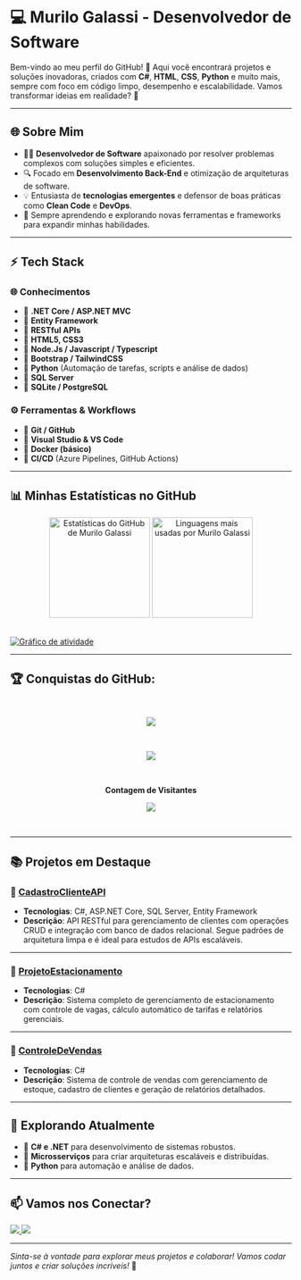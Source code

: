 # 💻 **Murilo Galassi - Desenvolvedor de Software**

Bem-vindo ao meu perfil do GitHub! 🚀 Aqui você encontrará projetos e soluções inovadoras, criados com **C#**, **HTML**, **CSS**, **Python** e muito mais, sempre com foco em código limpo, desempenho e escalabilidade. Vamos transformar ideias em realidade? 🌟

---

## 🌐 **Sobre Mim**

- 👨‍💻 **Desenvolvedor de Software** apaixonado por resolver problemas complexos com soluções simples e eficientes.  
- 🔍 Focado em **Desenvolvimento Back-End** e otimização de arquiteturas de software.  
- 💡 Entusiasta de **tecnologias emergentes** e defensor de boas práticas como **Clean Code** e **DevOps**.  
- 🌱 Sempre aprendendo e explorando novas ferramentas e frameworks para expandir minhas habilidades.

---

## ⚡ **Tech Stack**

### 🌐 **Conhecimentos**
- 🔹 **.NET Core / ASP.NET MVC**
- 🔹 **Entity Framework**
- 🔹 **RESTful APIs**
- 🔹 **HTML5, CSS3**
- 🔹 **Node.Js / Javascript / Typescript**
- 🔹 **Bootstrap / TailwindCSS**
- 🔹 **Python** (Automação de tarefas, scripts e análise de dados)
- 🔹 **SQL Server**
- 🔹 **SQLite / PostgreSQL**

### ⚙️ **Ferramentas & Workflows**
- 🔹 **Git / GitHub**
- 🔹 **Visual Studio & VS Code**
- 🔹 **Docker (básico)**
- 🔹 **CI/CD** (Azure Pipelines, GitHub Actions)


---

## 📊 **Minhas Estatísticas no GitHub**

<div align="center">
  <img height="180em" src="https://github-readme-stats.vercel.app/api?username=MuriloGalassi&show_icons=true&hide_border=true&theme=radical" alt="Estatísticas do GitHub de Murilo Galassi" />
  <img height="180em" src="https://github-readme-stats.vercel.app/api/top-langs/?username=MuriloGalassi&layout=compact&hide_border=true&theme=radical" alt="Linguagens mais usadas por Murilo Galassi" />
</div>

<br>

[![Gráfico de atividade](https://github-readme-activity-graph.vercel.app/graph?username=MuriloGalassi&bg_color=0d1117&color=58a6ff&line=58a6ff&point=fef3bd&area=true&hide_border=true)](https://github.com/ashutosh00710/github-readme-activity-graph)


---

## 🏆 Conquistas do GitHub:

<br>

<p align="center">
  <img src="https://github-readme-streak-stats.herokuapp.com/?user=MuriloGalassi&theme=dark&hide_border=true" />
</p>

<br>

<p align="center">
  <img src="https://github-profile-trophy.vercel.app/?username=MuriloGalassi&theme=dracula&row=2&no-bg=true&column=3&margin-w=15&margin-h=15" />
</p>

<div align="center">
<br><p align="centre"><b>Contagem de Visitantes</b></p>  
<p align="center"><img align="center" src="https://profile-counter.glitch.me/{MuriloGalassi}/count.svg" /></p> 
<br></div>


---

## 📚 **Projetos em Destaque**

### 🔹 [CadastroClienteAPI](https://github.com/MuriloGalassi/CadastroClienteAPI)  
- **Tecnologias**: C#, ASP.NET Core, SQL Server, Entity Framework  
- **Descrição**: API RESTful para gerenciamento de clientes com operações CRUD e integração com banco de dados relacional. Segue padrões de arquitetura limpa e é ideal para estudos de APIs escaláveis.


---

### 🔹 [ProjetoEstacionamento](https://github.com/MuriloGalassi/ProjetoEstacionamento)  
- **Tecnologias**: C#  
- **Descrição**: Sistema completo de gerenciamento de estacionamento com controle de vagas, cálculo automático de tarifas e relatórios gerenciais.


---

### 🔹 [ControleDeVendas](https://github.com/MuriloGalassi/ControleDeVendas)  
- **Tecnologias**: C#  
- **Descrição**: Sistema de controle de vendas com gerenciamento de estoque, cadastro de clientes e geração de relatórios detalhados.


---

## 🌱 **Explorando Atualmente**

- 🔹 **C# e .NET** para desenvolvimento de sistemas robustos.  
- 🔹 **Microsserviços** para criar arquiteturas escaláveis e distribuídas.  
- 🔹 **Python** para automação e análise de dados.  


---

## 📫 **Vamos nos Conectar?**

<p align="left">
  <a href="https://www.linkedin.com/in/murilo-galassi-56b219226/" target="_blank">
    <img src="https://img.shields.io/badge/LinkedIn-0077B5?style=for-the-badge&logo=linkedin&logoColor=white" />
  </a>
  <a href="mailto:seuemail@dominio.com" target="_blank">
    <img src="https://img.shields.io/badge/Email-D14836?style=for-the-badge&logo=gmail&logoColor=white" />
  </a>
</p>

---

_Sinta-se à vontade para explorar meus projetos e colaborar! Vamos codar juntos e criar soluções incríveis!_ 🚀

